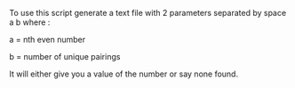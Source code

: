 To use this script generate a text file with 2 parameters separated by space
a b where :

a = nth even number

b = number of unique pairings

It will either give you a value of the number or say none found. 